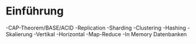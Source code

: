 # Einführung

-CAP-Theorem/BASE/ACID
-Replication
-Sharding
-Clustering
-Hashing
-Skalierung
	-Vertikal
	-Horizontal
-Map-Reduce
-In Memory Datenbanken


